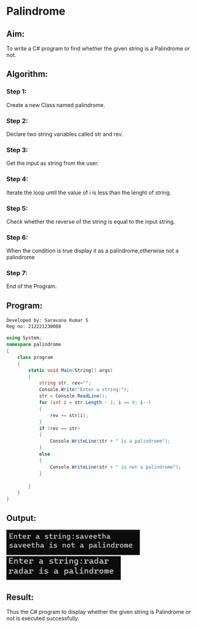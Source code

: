 # Palindrome
## Aim:
To write a C# program to find whether the given string is a Palindrome or not.
## Algorithm:
### Step 1:
Create a new Class named palindrome.

### Step 2:
Declare two string variables called str and rev.
### Step 3:
Get the input as string from the user.
### Step 4:
Iterate the loop until the value of i is less than the lenght of string.

### Step 5:
Check whether the reverse of the string is equal to the input string.

### Step 6:
When the condition is true display it as a palindrome,otherwise not a palindrome

### Step 7:
End of the Program.
## Program:
```
Developed by: Saravana Kumar S
Reg no: 212221230088
```
```c#
using System;
namespace palindrome
{
    class program
    {
        static void Main(String[] args)
        {
            string str, rev="";
            Console.Write("Enter a string:");
            str = Console.ReadLine();
            for (int i = str.Length - 1; i >= 0; i--)
            {
                rev += str[i];
            }
            if (rev == str)
            {
                Console.WriteLine(str + " is a palindrome");
            }
            else
            {
                Console.WriteLine(str + " is not a palindrome");
            }

        }
    }
}
```
## Output:
<img width=350 src="./o1.png">
<img width=300 src="./o2.png">

## Result:
Thus the C# program to display whether the given string is Palindrome or not is executed successfully.
